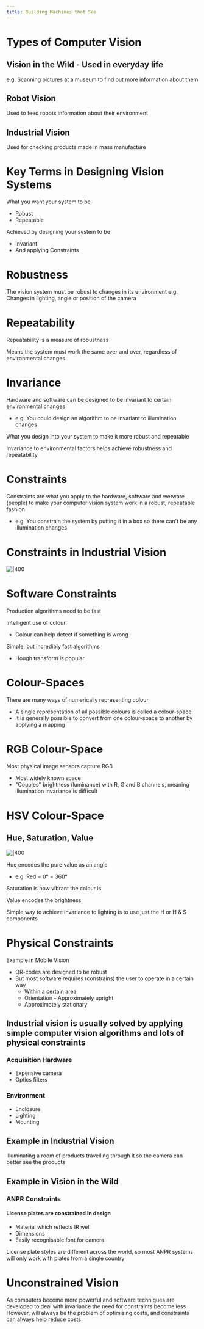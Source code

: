```yaml
---
title: Building Machines that See
---
```


# Types of Computer Vision
## Vision in the Wild - Used in everyday life

e.g. Scanning pictures at a museum to find out more information about them
## Robot Vision

Used to feed robots information about their environment
## Industrial Vision

Used for checking products made in mass manufacture
# Key Terms in Designing Vision Systems

What you want your system to be
- Robust
- Repeatable

Achieved by designing your system to be
- Invariant
- And applying Constraints
# Robustness

The vision system must be robust to changes in its environment
e.g. Changes in lighting, angle or position of the camera
# Repeatability

Repeatability is a measure of robustness

Means the system must work the same over and over, regardless of environmental changes
# Invariance

Hardware and software can be designed to be invariant to certain environmental changes
- e.g. You could design an algorithm to be invariant to illumination changes

What you design into your system to make it more robust and repeatable

Invariance to environmental factors helps achieve robustness and repeatability
# Constraints

Constraints are what you apply to the hardware, software and wetware (people) to make your computer vision system work in a robust, repeatable fashion
- e.g. You constrain the system by putting it in a box so there can't be any illumination changes
# Constraints in Industrial Vision

![|400](https://remnote-user-data.s3.amazonaws.com/ODajJMej4bd2oz0CyYz_nlxUTCauZt6-eYUUAM7Xk4hkRqx6MPbQC9PUzCQeHrCtVfhqXXt8FbTEUdBY7Khq_eA6ydByqGJPQfq_XjyznF2E9wyKs_oh5s4Sl2GIIHvm.png) 
# Software Constraints

Production algorithms need to be fast

Intelligent use of colour
- Colour can help detect if something is wrong

Simple, but incredibly fast algorithms
- Hough transform is popular
# Colour-Spaces

There are many ways of numerically representing colour
- A single representation of all possible colours is called a colour-space
- It is generally possible to convert from one colour-space to another by applying a mapping
# RGB Colour-Space

Most physical image sensors capture RGB
- Most widely known space
- "Couples" brightness (luminance) with R, G and B channels, meaning illumination invariance is difficult
# **HSV Colour-Space**
## Hue, Saturation, Value

![|400](https://remnote-user-data.s3.amazonaws.com/h-whMTyDC02QmUaoomZcwhnrb44OBfony4R1TV9bvGKXT_Wimv5IfdP2_VCs4ZnI7lqHWnF7OcuH9DVS7eKN3yN5LrTw0Pdoq3Owa-ioKa6_Q38bYay4Ibxa0HJoYm__.png) 

Hue encodes the pure value as an angle
- e.g. Red = 0° = 360°

Saturation is how vibrant the colour is

Value encodes the brightness

Simple way to achieve invariance to lighting is to use just the H or H & S components
# **Physical Constraints**

Example in Mobile Vision
- QR-codes are designed to be robust
- But most software requires (constrains) the user to operate in a certain way
	- Within a certain area
	- Orientation - Approximately upright
	- Approximately stationary
## Industrial vision is usually solved by applying simple computer vision algorithms and lots of physical constraints
### Acquisition Hardware

- Expensive camera
- Optics filters
### Environment

- Enclosure
- Lighting
- Mounting
## Example in Industrial Vision

Illuminating a room of products travelling through it so the camera can better see the products
## Example in Vision in the Wild
### ANPR Constraints
#### License plates are constrained in design

- Material which reflects IR well
- Dimensions
- Easily recognisable font for camera

License plate styles are different across the world, so most ANPR systems will only work with plates from a single country
# **Unconstrained Vision**

As computers become more powerful and software techniques are developed to deal with invariance the need for constraints become less
However, will always be the problem of optimising costs, and constraints can always help reduce costs